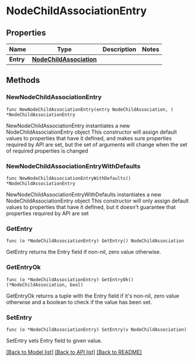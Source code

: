 # NodeChildAssociationEntry

## Properties

Name | Type | Description | Notes
------------ | ------------- | ------------- | -------------
**Entry** | [**NodeChildAssociation**](NodeChildAssociation.md) |  | 

## Methods

### NewNodeChildAssociationEntry

`func NewNodeChildAssociationEntry(entry NodeChildAssociation, ) *NodeChildAssociationEntry`

NewNodeChildAssociationEntry instantiates a new NodeChildAssociationEntry object
This constructor will assign default values to properties that have it defined,
and makes sure properties required by API are set, but the set of arguments
will change when the set of required properties is changed

### NewNodeChildAssociationEntryWithDefaults

`func NewNodeChildAssociationEntryWithDefaults() *NodeChildAssociationEntry`

NewNodeChildAssociationEntryWithDefaults instantiates a new NodeChildAssociationEntry object
This constructor will only assign default values to properties that have it defined,
but it doesn't guarantee that properties required by API are set

### GetEntry

`func (o *NodeChildAssociationEntry) GetEntry() NodeChildAssociation`

GetEntry returns the Entry field if non-nil, zero value otherwise.

### GetEntryOk

`func (o *NodeChildAssociationEntry) GetEntryOk() (*NodeChildAssociation, bool)`

GetEntryOk returns a tuple with the Entry field if it's non-nil, zero value otherwise
and a boolean to check if the value has been set.

### SetEntry

`func (o *NodeChildAssociationEntry) SetEntry(v NodeChildAssociation)`

SetEntry sets Entry field to given value.



[[Back to Model list]](../README.md#documentation-for-models) [[Back to API list]](../README.md#documentation-for-api-endpoints) [[Back to README]](../README.md)


